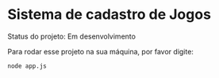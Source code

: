 # Sistema de cadastro de Jogos

Status do projeto: Em desenvolvimento

Para rodar esse projeto na sua máquina, por favor digite:

```
node app.js
```
